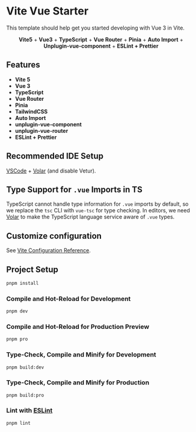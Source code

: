 # Vite Vue Starter

This template should help get you started developing with Vue 3 in Vite.

<p align='center'>
  <b>Vite5</b> + <b>Vue3</b> + <b>TypeScript</b> + <b>Vue Router</b> + <b>Pinia</b> + <b>Auto Import</b> + <b>Unplugin-vue-component</b> + <b>ESLint + Prettier</b>
</p>

## Features

- **Vite 5**
- **Vue 3**
- **TypeScript**
- **Vue Router**
- **Pinia**
- **TailwindCSS**
- **Auto Import**
- **unplugin-vue-component**
- **unplugin-vue-router**
- **ESLint + Prettier**

## Recommended IDE Setup

[VSCode](https://code.visualstudio.com/) + [Volar](https://marketplace.visualstudio.com/items?itemName=Vue.volar) (and disable Vetur).

## Type Support for `.vue` Imports in TS

TypeScript cannot handle type information for `.vue` imports by default, so we replace the `tsc` CLI with `vue-tsc` for type checking. In editors, we need [Volar](https://marketplace.visualstudio.com/items?itemName=Vue.volar) to make the TypeScript language service aware of `.vue` types.

## Customize configuration

See [Vite Configuration Reference](https://vitejs.dev/config/).

## Project Setup

```sh
pnpm install
```

### Compile and Hot-Reload for Development

```sh
pnpm dev
```

### Compile and Hot-Reload for Production Preview

```sh
pnpm pro
```

### Type-Check, Compile and Minify for Development

```sh
pnpm build:dev
```

### Type-Check, Compile and Minify for Production

```sh
pnpm build:pro
```

### Lint with [ESLint](https://eslint.org/)

```sh
pnpm lint
```

